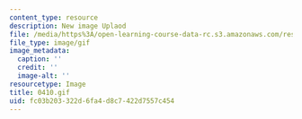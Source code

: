 ```yaml
---
content_type: resource
description: New image Uplaod
file: /media/https%3A/open-learning-course-data-rc.s3.amazonaws.com/res-21g-01-kana-spring-2010/fc03b203322d6fa4d8c7422d7557c454_0410.gif
file_type: image/gif
image_metadata:
  caption: ''
  credit: ''
  image-alt: ''
resourcetype: Image
title: 0410.gif
uid: fc03b203-322d-6fa4-d8c7-422d7557c454
---
```

